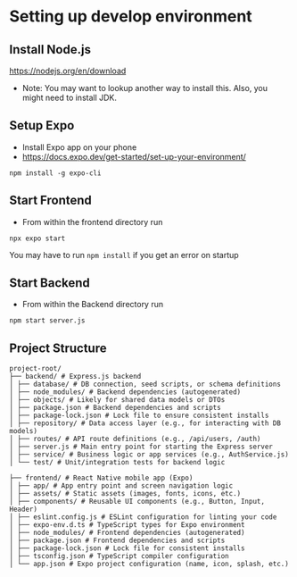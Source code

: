 # Setting up develop environment

## Install Node.js

<https://nodejs.org/en/download>

- Note: You may want to lookup another way to install this.
  Also, you might need to install JDK.

## Setup Expo

- Install Expo app on your phone
- <https://docs.expo.dev/get-started/set-up-your-environment/>

```
npm install -g expo-cli
```

## Start Frontend

- From within the frontend directory run

```
npx expo start
```
You may have to run ``` npm install ``` if you get an error on startup


## Start Backend

- From within the Backend directory run

```
npm start server.js
```

## Project Structure

```
project-root/
├── backend/ # Express.js backend
│ ├── database/ # DB connection, seed scripts, or schema definitions
│ ├── node_modules/ # Backend dependencies (autogenerated)
│ ├── objects/ # Likely for shared data models or DTOs
│ ├── package.json # Backend dependencies and scripts
│ ├── package-lock.json # Lock file to ensure consistent installs
│ ├── repository/ # Data access layer (e.g., for interacting with DB models)
│ ├── routes/ # API route definitions (e.g., /api/users, /auth)
│ ├── server.js # Main entry point for starting the Express server
│ ├── service/ # Business logic or app services (e.g., AuthService.js)
│ └── test/ # Unit/integration tests for backend logic

├── frontend/ # React Native mobile app (Expo)
│ ├── app/ # App entry point and screen navigation logic
│ ├── assets/ # Static assets (images, fonts, icons, etc.)
│ ├── components/ # Reusable UI components (e.g., Button, Input, Header)
│ ├── eslint.config.js # ESLint configuration for linting your code
│ ├── expo-env.d.ts # TypeScript types for Expo environment
│ ├── node_modules/ # Frontend dependencies (autogenerated)
│ ├── package.json # Frontend dependencies and scripts
│ ├── package-lock.json # Lock file for consistent installs
│ ├── tsconfig.json # TypeScript compiler configuration
│ └── app.json # Expo project configuration (name, icon, splash, etc.)
```
